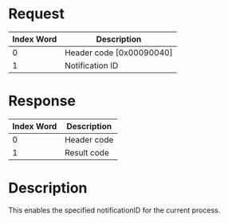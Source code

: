 # Request

| Index Word | Description                |
|------------|----------------------------|
| 0          | Header code \[0x00090040\] |
| 1          | Notification ID            |

# Response

| Index Word | Description |
|------------|-------------|
| 0          | Header code |
| 1          | Result code |

# Description

This enables the specified notificationID for the current process.